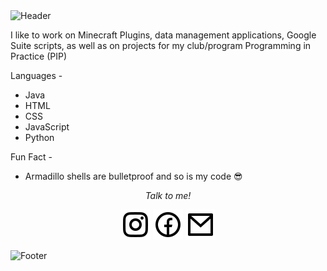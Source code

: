 <img src="https://github.com/purplehayesb/purplehayesb/blob/main/IMAGES/githubheader.png" alt="Header">

I like to work on Minecraft Plugins, data management applications, Google Suite scripts, as well as on projects for my club/program Programming in Practice (PIP)

Languages - 

 - Java
 - HTML
 - CSS
 - JavaScript
 - Python

Fun Fact - 

 - Armadillo shells are bulletproof and so is my code 😎

<p align="center">
  <i>Talk to me!</i>

  <p align="center">
    <a href="https://www.instagram.com/hayesbounds/" alt="Instagram"><img src="https://github.com/garfieldowner/garfieldowner/blob/main/IMAGES/instagram-line.svg"></a>
    <a href="https://www.facebook.com/hayes.bounds/" alt="Facebook"><img src="https://github.com/garfieldowner/garfieldowner/blob/main/IMAGES/facebook-circle-line.svg"></a>
    <a href="mailto:ervinbounds@gmail.com" alt="Email me!"><img src="https://github.com/garfieldowner/garfieldowner/blob/main/IMAGES/mail-line.svg"></a>
  </p>

<img src="https://github.com/garfieldowner/garfieldowner/blob/main/IMAGES/githubpagefooter.png" alt="Footer">
